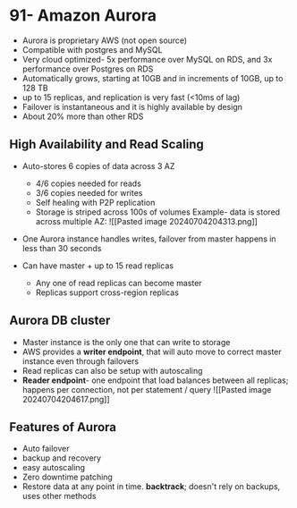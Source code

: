 # 91- Amazon Aurora
- Aurora is proprietary AWS (not open source)
- Compatible with postgres and MySQL
- Very cloud optimized- 5x performance over MySQL on RDS, and 3x performance over Postgres on RDS
- Automatically grows, starting at 10GB and in increments of 10GB, up to 128 TB
- up to 15 replicas, and replication is very fast (<10ms of lag)
- Failover is instantaneous and it is highly available by design
- About 20% more than other RDS 

## High Availability and Read Scaling
- Auto-stores 6 copies of data across 3 AZ
	- 4/6 copies needed for reads
	- 3/6 copies needed for writes
	- Self healing with P2P replication
	- Storage is striped across 100s of volumes
Example- data is stored across multiple AZ: ![[Pasted image 20240704204313.png]]

- One Aurora instance handles writes, failover from master happens in less than 30 seconds
- Can have master + up to 15 read replicas
	- Any one of read replicas can become master
	- Replicas support cross-region replicas

## Aurora DB cluster
- Master instance is the only one that can write to storage
- AWS provides a **writer endpoint**, that will auto move to correct master instance even through failovers
- Read replicas can also be setup with autoscaling
- **Reader endpoint**- one endpoint that load balances between all replicas; happens per connection, not per statement / query
![[Pasted image 20240704204617.png]]

## Features of Aurora
- Auto failover
- backup and recovery
- easy autoscaling
- Zero downtime patching
- Restore data at any point in time. **backtrack**; doesn't rely on backups, uses other methods